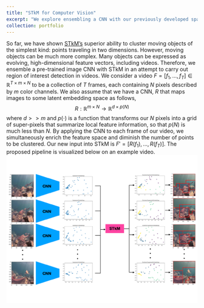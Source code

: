 ```yaml
---
title: "STkM for Computer Vision"
excerpt: "We explore ensembling a CNN with our previously developed spatiotemporal clustering method, STkM, for the purpose of object detection in videos. <br/><img src='/images/stkm_pipeline.pdf'>"
collection: portfolio
---
```


So far, we have shown [STkM’s](http://OlgaD400.github.io/files/RTKM.pdf) superior ability to cluster moving objects of the simplest kind: points traveling in two dimensions. However, moving objects can be much more complex. Many objects can be expressed as evolving, high-dimensional feature vectors, including videos. Therefore, we ensemble a pre-trained image CNN with STkM in an attempt to carry out region of interest detection in videos. 
We consider a video $F = [f_1, ... , f_T] \in \mathbb{R}^{T \times m \times N}$ to be a collection of $T$ frames, each containing $N$ pixels described by $m$ color channels. We also assume that we have a CNN, $R$ that maps images to some latent embedding space as follows, 
$$ R: \mathbb{R}^{m \times N} \to \mathbb{R}^{d \times p(N)} $$
where $d >> m$ and $p(\cdot)$ is a function that transforms our $N$ pixels into a grid of super-pixels that summarize local feature information, so that $p(N)$ is much less than $N$.
By applying the CNN to each frame of our video, we simultaneously enrich the feature space and diminish the number of points to be clustered. Our new input into STkM is $F' = [R(f_1), ..., R(f_T)]$. The proposed pipeline is visualized below on an example video.<br/><img src='/images/stkm_pipeline.pdf'>
